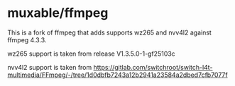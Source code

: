 # muxable/ffmpeg

This is a fork of ffmpeg that adds supports wz265 and nvv4l2 against ffmpeg 4.3.3.

wz265 support is taken from release V1.3.5.0-1-gf25103c

nvv4l2 support is taken from https://gitlab.com/switchroot/switch-l4t-multimedia/FFmpeg/-/tree/1d0dbfb7243a12b2941a23584a2dbed7cfb7077f
